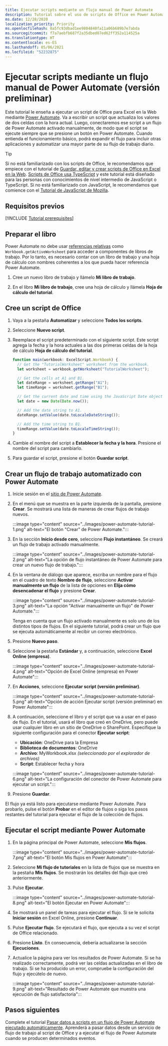 ```yaml
---
title: Ejecutar scripts mediante un flujo manual de Power Automate
description: Tutorial sobre el uso de scripts de Office en Power Automate mediante un desencadenador manual.
ms.date: 12/28/2020
localization_priority: Priority
ms.openlocfilehash: 0a5fc93dbad1ee9804840fa11a06b689b7e7abda
ms.sourcegitcommit: f7a7aebfb687f2a35dbed07ed62ff352a114525a
ms.translationtype: HT
ms.contentlocale: es-ES
ms.lasthandoff: 05/06/2021
ms.locfileid: "52232875"
---
```

# <a name="call-scripts-from-a-manual-power-automate-flow-preview"></a>Ejecutar scripts mediante un flujo manual de Power Automate (versión preliminar)

Este tutorial le enseña a ejecutar un script de Office para Excel en la Web mediante [Power Automate](https://flow.microsoft.com). Va a escribir un script que actualiza los valores de dos celdas con la hora actual. Luego, conectaremos ese script a un flujo de Power Automate activado manualmente, de modo que el script se ejecute siempre que se presione un botón en Power Automate. Cuando entienda el funcionamiento básico, podrá expandir el flujo para incluir otras aplicaciones y automatizar una mayor parte de su flujo de trabajo diario.

> [!TIP]
> Si no está familiarizado con los scripts de Office, le recomendamos que empiece con el tutorial de [Guardar, editar y crear scripts de Office en Excel en la Web](excel-tutorial.md). [Scripts de Office usa TypeScript](../overview/code-editor-environment.md) y este tutorial está diseñado para las personas con conocimientos de nivel intermedio de JavaScript o TypeScript. Si no está familiarizado con JavaScript, le recomendamos que comience con el [Tutorial de JavaScript de Mozilla](https://developer.mozilla.org/docs/Web/JavaScript/Guide/Introduction).

## <a name="prerequisites"></a>Requisitos previos

[!INCLUDE [Tutorial prerequisites](../includes/power-automate-tutorial-prerequisites.md)]

## <a name="prepare-the-workbook"></a>Preparar el libro

Power Automate no debe usar [referencias relativas](../testing/power-automate-troubleshooting.md#avoid-using-relative-references) como `Workbook.getActiveWorksheet` para acceder a componentes de libros de trabajo. Por lo tanto, es necesario contar con un libro de trabajo y una hoja de cálculo con nombres coherentes a los que pueda hacer referencia Power Automate.

1. Cree un nuevo libro de trabajo y llámelo **Mi libro de trabajo**.

2. En el libro **Mi libro de trabajo**, cree una hoja de cálculo y llámela **Hoja de cálculo del tutorial**.

## <a name="create-an-office-script"></a>Cree un script de Office

1. Vaya a la pestaña **Automatizar** y seleccione **Todos los scripts**.

2. Seleccione **Nuevo script**.

3. Reemplace el script predeterminado con el siguiente script. Este script agrega la fecha y la hora actuales a las dos primeras celdas de la hoja de cálculo **Hoja de cálculo del tutorial**.

    ```TypeScript
    function main(workbook: ExcelScript.Workbook) {
      // Get the "TutorialWorksheet" worksheet from the workbook.
      let worksheet = workbook.getWorksheet("TutorialWorksheet");

      // Get the cells at A1 and B1.
      let dateRange = worksheet.getRange("A1");
      let timeRange = worksheet.getRange("B1");

      // Get the current date and time using the JavaScript Date object.
      let date = new Date(Date.now());

      // Add the date string to A1.
      dateRange.setValue(date.toLocaleDateString());

      // Add the time string to B1.
      timeRange.setValue(date.toLocaleTimeString());
    }
    ```

4. Cambie el nombre del script a **Establecer la fecha y la hora**. Presione el nombre del script para cambiarlo.

5. Para guardar el script, presione el botón **Guardar script**.

## <a name="create-an-automated-workflow-with-power-automate"></a>Crear un flujo de trabajo automatizado con Power Automate

1. Inicie sesión en el [sitio de Power Automate](https://flow.microsoft.com).

2. En el menú que se muestra en la parte izquierda de la pantalla, presione **Crear**. Se mostrará una lista de maneras de crear flujos de trabajo nuevos.

    :::image type="content" source="../images/power-automate-tutorial-1.png" alt-text="El botón &quot;Crear&quot; de Power Automate.":::

3. En la sección **Inicio desde cero**, seleccione **Flujo instantáneo**. Se creará un flujo de trabajo activado manualmente.

    :::image type="content" source="../images/power-automate-tutorial-2.png" alt-text="La opción de flujo instantáneo de Power Automate para crear un nuevo flujo de trabajo.":::

4. En la ventana de diálogo que aparece, escriba un nombre para el flujo en el cuadro de texto **Nombre de flujo**, seleccione **Activar manualmente un flujo** de la lista de opciones en **Elija cómo desencadenar el flujo** y presione **Crear**.

    :::image type="content" source="../images/power-automate-tutorial-3.png" alt-text="La opción &quot;Activar manualmente un flujo&quot; de Power Automate.":::

    Tenga en cuenta que un flujo activado manualmente es solo uno de los distintos tipos de flujos. En el siguiente tutorial, podrá crear un flujo que se ejecuta automáticamente al recibir un correo electrónico.

5. Presione **Nuevo paso**.

6. Seleccione la pestaña **Estándar** y, a continuación, seleccione **Excel Online (empresa)**.

    :::image type="content" source="../images/power-automate-tutorial-4.png" alt-text="Opción de Excel Online (empresa) en Power Automate":::

7. En **Acciones**, seleccione **Ejecutar script (versión preliminar)**.

    :::image type="content" source="../images/power-automate-tutorial-5.png" alt-text="Opción de acción Ejecutar script (versión preliminar) en Power Automate":::

8. A continuación, seleccione el libro y el script que va a usar en el paso de flujo. En el tutorial, usará el libro que creó en OneDrive, pero puede usar cualquier libro en un sitio de OneDrive o SharePoint. Especifique la siguiente configuración para el conector **Ejecutar script**:

    - **Ubicación**: OneDrive para la Empresa
    - **Biblioteca de documentos**: OneDrive
    - **Archivo**: MyWorkbook.xlsx *(seleccionado por el explorador de archivos)*
    - **Script**: Establecer fecha y hora

    :::image type="content" source="../images/power-automate-tutorial-6.png" alt-text="La configuración del conector de Power Automate para ejecutar un script.":::

9. Presione **Guardar**.

El flujo ya está listo para ejecutarse mediante Power Automate. Para probarlo, pulse el botón **Probar** en el editor de flujos o siga los pasos restantes del tutorial para ejecutar el flujo de la colección de flujos.

## <a name="run-the-script-through-power-automate"></a>Ejecutar el script mediante Power Automate

1. En la página principal de Power Automate, seleccione **Mis flujos**.

    :::image type="content" source="../images/power-automate-tutorial-7.png" alt-text="El botón Mis flujos en Power Automate":::

2. Seleccione **Mi flujo de tutoriales** en la lista de flujos que se muestra en la pestaña **Mis flujos**. Se mostrarán los detalles del flujo que creó anteriormente.

3. Pulse **Ejecutar**.

    :::image type="content" source="../images/power-automate-tutorial-8.png" alt-text="El botón Ejecutar en Power Automate":::

4. Se mostrará un panel de tareas para ejecutar el flujo. Si se le solicita **Iniciar sesión** en Excel Online, presione **Continuar**.

5. Pulse **Ejecutar flujo**. Se ejecutará el flujo, que ejecuta a su vez el script de Office relacionado.

6. Presione **Listo**. En consecuencia, debería actualizarse la sección **Ejecuciones**.

7. Actualice la página para ver los resultados de Power Automate. Si se ha realizado correctamente, podrá ver las celdas actualizadas en el libro de trabajo. Si se ha producido un error, compruebe la configuración del flujo y ejecútelo de nuevo.

    :::image type="content" source="../images/power-automate-tutorial-9.png" alt-text="Resultado de Power Automate que muestra una ejecución de flujo satisfactoria":::

## <a name="next-steps"></a>Pasos siguientes

Complete el tutorial [Pasar datos a scripts en un flujo de Power Automate ejecutado automáticamente](excel-power-automate-trigger.md). Aprenderá a pasar datos desde un servicio de flujo de trabajo al script de Office y a ejecutar el flujo de Power Automate cuando se producen determinados eventos.
